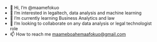 - 👋 Hi, I’m @maamefokuo
- 👀 I’m interested in legaltech, data analysis and machine learning
- 🌱 I’m currently learning Business Analytics and law
- 💞️ I’m looking to collaborate on any data analysis or legal technologist role
- 📫 How to reach me maameboahemaafokuo@gmail.com 

<!---
maamefokuo/maamefokuo is a ✨ special ✨ repository because its `README.md` (this file) appears on your GitHub profile.
You can click the Preview link to take a look at your changes.
--->

